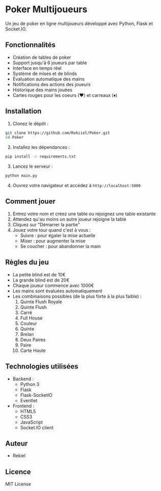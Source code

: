 # Poker Multijoueurs

Un jeu de poker en ligne multijoueurs développé avec Python, Flask et Socket.IO.

## Fonctionnalités

- Création de tables de poker
- Support jusqu'à 6 joueurs par table
- Interface en temps réel
- Système de mises et de blinds
- Évaluation automatique des mains
- Notifications des actions des joueurs
- Historique des mains jouées
- Cartes rouges pour les coeurs (♥) et carreaux (♦)

## Installation

1. Clonez le dépôt :
```bash
git clone https://github.com/Rekiiel/Poker.git
cd Poker
```

2. Installez les dépendances :
```bash
pip install -r requirements.txt
```

3. Lancez le serveur :
```bash
python main.py
```

4. Ouvrez votre navigateur et accédez à `http://localhost:5000`

## Comment jouer

1. Entrez votre nom et créez une table ou rejoignez une table existante
2. Attendez qu'au moins un autre joueur rejoigne la table
3. Cliquez sur "Démarrer la partie"
4. Jouez votre tour quand c'est à vous :
   - Suivre : pour égaler la mise actuelle
   - Miser : pour augmenter la mise
   - Se coucher : pour abandonner la main

## Règles du jeu

- La petite blind est de 10€
- La grande blind est de 20€
- Chaque joueur commence avec 1000€
- Les mains sont évaluées automatiquement
- Les combinaisons possibles (de la plus forte à la plus faible) :
  1. Quinte Flush Royale
  2. Quinte Flush
  3. Carré
  4. Full House
  5. Couleur
  6. Quinte
  7. Brelan
  8. Deux Paires
  9. Paire
  10. Carte Haute

## Technologies utilisées

- Backend :
  - Python 3
  - Flask
  - Flask-SocketIO
  - Eventlet
- Frontend :
  - HTML5
  - CSS3
  - JavaScript
  - Socket.IO client

## Auteur

- Rekiel

## Licence

MIT License 